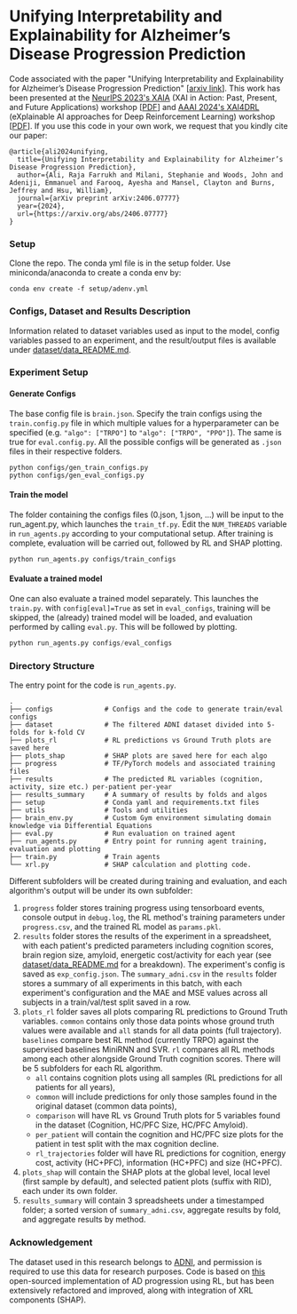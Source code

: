 # Unifying Interpretability and Explainability for Alzheimer’s Disease Progression Prediction

Code associated with the paper "Unifying Interpretability and Explainability for Alzheimer’s Disease Progression Prediction" [[arxiv link](https://arxiv.org/abs/2406.07777)]. This work has been presented at the [NeurIPS 2023's XAIA](https://xai-in-action.github.io/) (XAI in Action: Past, Present, and Future Applications) workshop [[PDF](https://openreview.net/pdf?id=joaWGug1CU)] and [AAAI 2024's XAI4DRL](https://xai4drl.github.io/) (eXplainable AI approaches for Deep Reinforcement Learning) workshop [[PDF](https://openreview.net/pdf?id=OuhYChnUeP)]. If you use this code in your own work, we request that you kindly cite our paper:
```
@article{ali2024unifying,
  title={Unifying Interpretability and Explainability for Alzheimer’s Disease Progression Prediction},
  author={Ali, Raja Farrukh and Milani, Stephanie and Woods, John and Adeniji, Emmanuel and Farooq, Ayesha and Mansel, Clayton and Burns, Jeffrey and Hsu, William},
  journal={arXiv preprint arXiv:2406.07777}
  year={2024},
  url={https://arxiv.org/abs/2406.07777}
}
```

### Setup

Clone the repo. The conda yml file is in the setup folder. Use miniconda/anaconda to create a conda env by:

```
conda env create -f setup/adenv.yml
```

### Configs, Dataset and Results Description

Information related to dataset variables used as input to the model, config variables passed to an experiment, and the result/output files is available under [dataset/data_README.md](dataset/data_README.md).

### Experiment Setup

#### Generate Configs

The base config file is `brain.json`. Specify the train configs using the `train.config.py` file in which multiple values for a hyperparameter can be specified (e.g. `"algo": ["TRPO"]` to `"algo": ["TRPO", "PPO"]`). The same is true for `eval.config.py`. All the possible configs will be generated as `.json` files in their respective folders.

```
python configs/gen_train_configs.py
python configs/gen_eval_configs.py
```

#### Train the model

The folder containing the configs files (0.json, 1.json, ...) will be input to the run_agent.py, which launches the `train_tf.py`. Edit the `NUM_THREADS` variable in `run_agents.py` according to your computational setup. After training is complete, evaluation will be carried out, followed by RL and SHAP plotting.

```
python run_agents.py configs/train_configs
```

#### Evaluate a trained model

One can also evaluate a trained model separately. This launches the `train.py`. with `config[eval]=True` as set in `eval_configs`, training will be skipped, the (already) trained model will be loaded, and evaluation performed by calling `eval.py`. This will be followed by plotting.

```python
python run_agents.py configs/eval_configs
```

### Directory Structure

The entry point for the code is `run_agents.py`.
```
.
├── configs             # Configs and the code to generate train/eval configs
├── dataset             # The filtered ADNI dataset divided into 5-folds for k-fold CV
├── plots_rl            # RL predictions vs Ground Truth plots are saved here
├── plots_shap          # SHAP plots are saved here for each algo
├── progress            # TF/PyTorch models and associated training files
├── results             # The predicted RL variables (cognition, activity, size etc.) per-patient per-year
├── results_summary     # A summary of results by folds and algos
├── setup               # Conda yaml and requirements.txt files
├── utils               # Tools and utilities 
├── brain_env.py        # Custom Gym environment simulating domain knowledge via Differential Equations
├── eval.py             # Run evaluation on trained agent
├── run_agents.py       # Entry point for running agent training, evaluation and plotting
├── train.py            # Train agents
└── xrl.py              # SHAP calculation and plotting code.
```
Different subfolders will be created during training and evaluation, and each algorithm's output will be under its own subfolder:

1. `progress` folder stores training progress using tensorboard events, console output in `debug.log`, the RL method's training parameters under `progress.csv`, and the trained RL model as `params.pkl`.
2. `results` folder stores the results of the experiment in a spreadsheet, with each patient's predicted parameters including cognition scores, brain region size, amyloid, energetic cost/activity for each year (see [dataset/data_README.md](dataset/data_README.md) for a breakdown). The experiment's config is saved as `exp_config.json`. The `summary_adni.csv` in the `results` folder stores a summary of all experiments in this batch, with each experiment's configuration and the MAE and MSE values across all subjects in a train/val/test split saved in a row.
3. `plots_rl` folder saves all plots comparing RL predictions to Ground Truth variables. `common` contains only those data points whose ground truth values were available and `all` stands for all data points (full trajectory). `baselines` compare best RL method (currently TRPO) against the supervised baselines MiniRNN and SVR. `rl` compares all RL methods among each other alongside Ground Truth cognition scores. There will be 5 subfolders for each RL algorithm. 
    * `all` contains cognition plots using all samples (RL predictions for all patients for all years), 
    * `common` will include predictions for only those samples found in the original dataset (common data points), 
    * `comparison` will have RL vs Ground Truth plots for 5 variables found in the dataset (Cognition, HC/PFC Size, HC/PFC Amyloid). 
    * `per_patient` will contain the cognition and HC/PFC size plots for the patient in test split with the max cognition decline. 
    * `rl_trajectories` folder will have RL predictions for cognition, energy cost, activity (HC+PFC), information (HC+PFC) and size (HC+PFC).
4. `plots_shap` will contain the SHAP plots at the global level, local level (first sample by default), and selected patient plots (suffix with RID), each under its own folder.
5. `results_summary` will contain 3 spreadsheets under a timestamped folder; a sorted version of `summary_adni.csv`, aggregate results by fold, and aggregate results by method.

### Acknowledgement

The dataset used in this research belongs to [ADNI](https://adni.loni.usc.edu/data-samples/access-data/), and permission is required to use this data for research purposes. Code is based on [this](https://github.com/anic46/ADProgModel) open-sourced implementation of AD progression using RL, but has been extensively refactored and improved, along with integration of XRL components (SHAP). 
